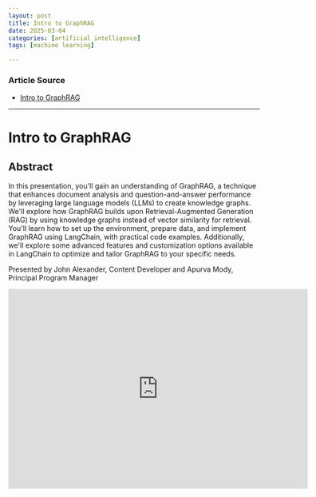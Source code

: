 ```yaml
---
layout: post
title: Intro to GraphRAG
date: 2025-03-04
categories: [artificial intelligence]
tags: [machine learning]

---
```


### Article Source


* [Intro to GraphRAG](https://www.youtube.com/watch?v=f6pUqDeMiG0)

---


# Intro to GraphRAG

## Abstract

In this presentation, you'll gain an understanding of GraphRAG, a technique that enhances document analysis and question-and-answer performance by leveraging large language models (LLMs) to create knowledge graphs. We'll explore how GraphRAG builds upon Retrieval-Augmented Generation (RAG) by using knowledge graphs instead of vector similarity for retrieval. You'll learn how to set up the environment, prepare data, and implement GraphRAG using LangChain, with practical code examples. Additionally, we'll explore some advanced features and customization options available in LangChain to optimize and tailor GraphRAG to your specific needs.

Presented by John Alexander, Content Developer and Apurva Mody, Principal Program Manager

<iframe width="600" height="400" src="https://www.youtube.com/embed/f6pUqDeMiG0?si=R8hEeyYC-ELUjCiM" title="YouTube video player" frameborder="0" allow="accelerometer; autoplay; clipboard-write; encrypted-media; gyroscope; picture-in-picture; web-share" referrerpolicy="strict-origin-when-cross-origin" allowfullscreen></iframe>